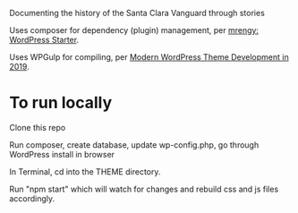 Documenting the history of the Santa Clara Vanguard through stories

Uses composer for dependency (plugin) management, per [mrengy: WordPress Starter](https://github.com/mrengy/wordpress-starter).

Uses WPGulp for compiling, per [Modern WordPress Theme Development in 2019](https://stevepolito.design/blog/modern-wordpress-theme-development-2019/).

# To run locally
Clone this repo

Run composer, create database, update wp-config.php, go through WordPress install in browser

In Terminal, cd into the THEME directory.

Run "npm start" which will watch for changes and rebuild css and js files accordingly.
